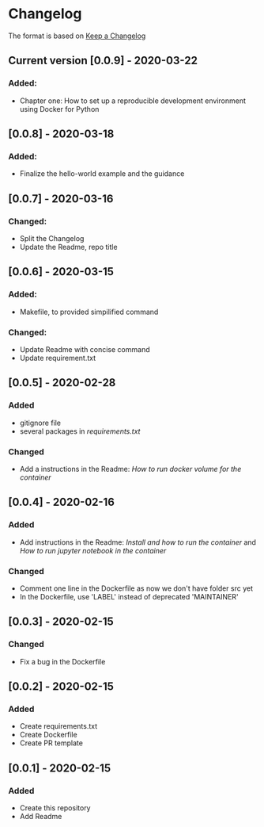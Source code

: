 # Changelog

The format is based on [Keep a Changelog](https://keepachangelog.com/en/1.0.0/)

## Current version [0.0.9] - 2020-03-22

### Added:
- Chapter one: How to set up a reproducible development environment using Docker for Python

## [0.0.8] - 2020-03-18

### Added:

- Finalize the hello-world example and the guidance

## [0.0.7] - 2020-03-16

### Changed:

- Split the Changelog
- Update the Readme, repo title

## [0.0.6] - 2020-03-15

### Added:

- Makefile, to provided simpilified command

### Changed:

- Update Readme with concise command
- Update requirement.txt

## [0.0.5] - 2020-02-28

### Added

- gitignore file
- several packages in _requirements.txt_

### Changed

- Add a instructions in the Readme: _How to run docker volume for the container_

## [0.0.4] - 2020-02-16

### Added

- Add instructions in the Readme: _Install and how to run the container_ and _How to run jupyter notebook in the container_

### Changed

- Comment one line in the Dockerfile as now we don't have folder src yet
- In the Dockerfile, use 'LABEL' instead of deprecated 'MAINTAINER'

## [0.0.3] - 2020-02-15

### Changed

- Fix a bug in the Dockerfile

## [0.0.2] - 2020-02-15

### Added

- Create requirements.txt
- Create Dockerfile
- Create PR template

## [0.0.1] - 2020-02-15

### Added

- Create this repository
- Add Readme
